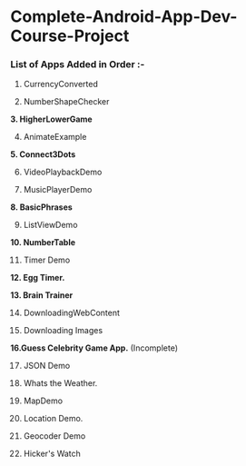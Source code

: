 # Complete-Android-App-Dev-Course-Project

### List of Apps Added in Order :-

1. CurrencyConverted

2. NumberShapeChecker

**3. HigherLowerGame**

4. AnimateExample

**5. Connect3Dots**

6. VideoPlaybackDemo

7. MusicPlayerDemo

**8. BasicPhrases**

9. ListViewDemo

**10. NumberTable**

11. Timer Demo

**12. Egg Timer.**

**13. Brain Trainer**

14. DownloadingWebContent

15. Downloading Images

**16.Guess Celebrity Game App.** (Incomplete)

17. JSON Demo

18. Whats the Weather.

19. MapDemo

20. Location Demo.

21. Geocoder Demo

22. Hicker's Watch
